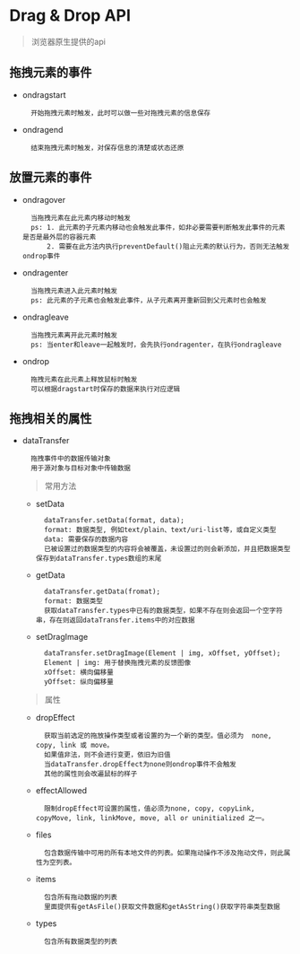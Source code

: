 # Drag & Drop API
> 浏览器原生提供的api

## 拖拽元素的事件
- ondragstart

        开始拖拽元素时触发，此时可以做一些对拖拽元素的信息保存

- ondragend

        结束拖拽元素时触发，对保存信息的清楚或状态还原

## 放置元素的事件

- ondragover

        当拖拽元素在此元素内移动时触发
        ps: 1. 此元素的子元素内移动也会触发此事件，如非必要需要判断触发此事件的元素是否是最外层的容器元素
            2. 需要在此方法内执行preventDefault()阻止元素的默认行为，否则无法触发ondrop事件

- ondragenter

        当拖拽元素进入此元素时触发
        ps: 此元素的子元素也会触发此事件，从子元素离开重新回到父元素时也会触发

- ondragleave

        当拖拽元素离开此元素时触发
        ps: 当enter和leave一起触发时，会先执行ondragenter，在执行ondragleave

- ondrop

        拖拽元素在此元素上释放鼠标时触发
        可以根据dragstart时保存的数据来执行对应逻辑

## 拖拽相关的属性

- dataTransfer 

        拖拽事件中的数据传输对象
        用于源对象与目标对象中传输数据
  
  > 常用方法
  
  + setData
  
          dataTransfer.setData(format, data);
          format: 数据类型, 例如text/plain、text/uri-list等，或自定义类型
          data: 需要保存的数据内容
          已被设置过的数据类型的内容将会被覆盖，未设置过的则会新添加，并且把数据类型保存到dataTransfer.types数组的末尾
      
  + getData
  
          dataTransfer.getData(fromat);
          format: 数据类型
          获取dataTransfer.types中已有的数据类型，如果不存在则会返回一个空字符串，存在则返回dataTransfer.items中的对应数据
  
  + setDragImage
  
          dataTransfer.setDragImage(Element | img, xOffset, yOffset);
          Element | img: 用于替换拖拽元素的反馈图像
          xOffset: 横向偏移量
          yOffset: 纵向偏移量
  
  > 属性
  
  + dropEffect
  
          获取当前选定的拖放操作类型或者设置的为一个新的类型。值必须为  none, copy, link 或 move。
          如果值非法，则不会进行变更，依旧为旧值
          当dataTransfer.dropEffect为none则ondrop事件不会触发
          其他的属性则会改遍鼠标的样子
  
  + effectAllowed
  
          限制dropEffect可设置的属性，值必须为none, copy, copyLink, copyMove, link, linkMove, move, all or uninitialized 之一。
  
  + files
  
          包含数据传输中可用的所有本地文件的列表。如果拖动操作不涉及拖动文件，则此属性为空列表。
  
  + items
  
          包含所有拖动数据的列表
          里面提供有getAsFile()获取文件数据和getAsString()获取字符串类型数据
  
  + types
  
          包含所有数据类型的列表

